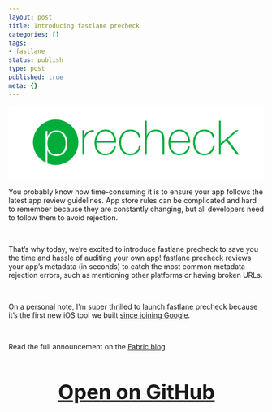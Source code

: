 ```yaml
---
layout: post
title: Introducing fastlane precheck
categories: []
tags:
- fastlane
status: publish
type: post
published: true
meta: {}
---
```


![](/squarespace_images/static_545299aae4b0e9514fe30c95_54529a29e4b025a90f45cc50_594bf0c5725e251920f62ee3_1498149086679__img.png_)
  


You probably know how time-consuming it is to ensure your app follows the latest app review guidelines. App store rules can be complicated and hard to remember because they are constantly changing, but all developers need to follow them to avoid rejection. 

 

That’s why today, we’re excited to introduce 
fastlane precheck to save you the time and hassle of auditing your own app! 
fastlane precheck reviews your app’s metadata (in seconds) to catch the most common metadata rejection errors, such as mentioning other platforms or having broken URLs.

 

On a personal note, I’m super thrilled to launch fastlane precheck because it’s the first new iOS tool we built 
[since joining Google](https://krausefx.com/blog/fastlane-is-joining-google).

 

Read the full announcement on the 
[Fabric blog](https://fabric.io/blog/introducing-fastlane-precheck). 

<h3 style="text-align: center; font-size: 40px;">
  <a href="https://fastlane.tools/precheck" target="_blank" style="text-decoration: underline;">
    Open on GitHub
  </a>
</h3>
